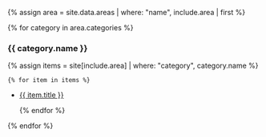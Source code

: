 {% assign area = site.data.areas | where: "name", include.area | first %}

{% for category in area.categories %}
    
### {{ category.name }} 
    
{% assign items = site[include.area] | where: "category", category.name %}

    {% for item in items %}

- <a href="{{ item.url }}"> {{ item.title }} </a>
        
    {% endfor %}

{% endfor %}


